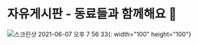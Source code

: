 # 자유게시판 - 동료들과 함께해요 🎲

![스크린샷 2021-06-07 오후 7 56 33](https://user-images.githubusercontent.com/65102820/121005566-eab53f00-c7ca-11eb-8405-742dc8dc8f07.png){: width="100" height="100"}
